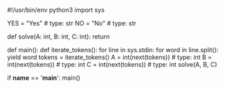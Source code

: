 #!/usr/bin/env python3
import sys

YES = "Yes"  # type: str
NO = "No"  # type: str


def solve(A: int, B: int, C: int):
    return


def main():
    def iterate_tokens():
        for line in sys.stdin:
            for word in line.split():
                yield word
    tokens = iterate_tokens()
    A = int(next(tokens))  # type: int
    B = int(next(tokens))  # type: int
    C = int(next(tokens))  # type: int
    solve(A, B, C)

if __name__ == '__main__':
    main()
